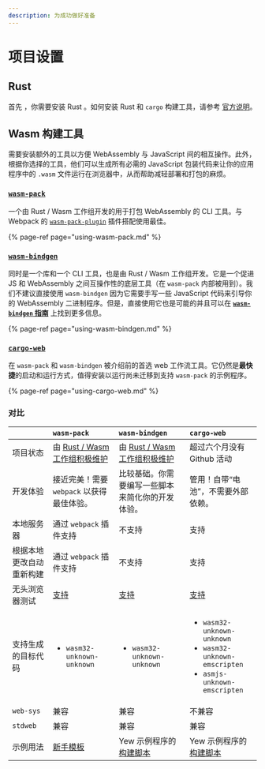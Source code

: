 ```yaml
---
description: 为成功做好准备
---
```


# 项目设置

## Rust

首先 ，你需要安装 Rust 。如何安装 Rust 和 `cargo` 构建工具，请参考 [官方说明](https://www.rust-lang.org/tools/install)。

## **Wasm 构建工具**

需要安装额外的工具以方便 WebAssembly 与 JavaScript 间的相互操作。此外，根据你选择的工具，他们可以生成所有必需的 JavaScript 包装代码来让你的应用程序中的 `.wasm` 文件运行在浏览器中，从而帮助减轻部署和打包的麻烦。

### [**`wasm-pack`**](https://rustwasm.github.io/docs/wasm-pack/) 

一个由 Rust / Wasm 工作组开发的用于打包 WebAssembly 的 CLI 工具。与 Webpack 的 [`wasm-pack-plugin`](https://github.com/wasm-tool/wasm-pack-plugin) 插件搭配使用最佳。

{% page-ref page="using-wasm-pack.md" %}

### [**`wasm-bindgen`**](https://rustwasm.github.io/docs/wasm-bindgen/) 

同时是一个库和一个 CLI 工具，也是由 Rust / Wasm 工作组开发。它是一个促进 JS 和 WebAssembly 之间互操作性的底层工具（在 `wasm-pack` 内部被用到）。我们不建议直接使用 `wasm-bindgen` 因为它需要手写一些 JavaScript 代码来引导你的 WebAssembly 二进制程序。但是，直接使用它也是可能的并且可以在 [**`wasm-bindgen` 指南**](https://rustwasm.github.io/docs/wasm-bindgen/) 上找到更多信息。

{% page-ref page="using-wasm-bindgen.md" %}

### [**`cargo-web`**](https://github.com/koute/cargo-web) 

在 `wasm-pack` 和 `wasm-bindgen` 被介绍前的首选 web 工作流工具。它仍然是**最快捷**的启动和运行方式，值得安装以运行尚未迁移到支持 `wasm-pack` 的示例程序。

{% page-ref page="using-cargo-web.md" %}

### 对比

<table>
  <thead>
    <tr>
      <th style="text-align:left"></th>
      <th style="text-align:left"><code>wasm-pack</code>
      </th>
      <th style="text-align:left"><code>wasm-bindgen</code>
      </th>
      <th style="text-align:left"><code>cargo-web</code>
      </th>
    </tr>
  </thead>
  <tbody>
    <tr>
      <td style="text-align:left">项目状态</td>
      <td style="text-align:left">由 <a href="https://rustwasm.github.io/">Rust / Wasm 工作组积极维护</a>
      </td>
      <td style="text-align:left">由 <a href="https://rustwasm.github.io/">Rust / Wasm 工作组积极维护</a>
      </td>
      <td style="text-align:left">超过六个月没有 Github 活动</td>
    </tr>
    <tr>
      <td style="text-align:left">开发体验</td>
      <td style="text-align:left">接近完美！需要 <code>webpack</code> 以获得最佳体验。</td>
      <td
      style="text-align:left">比较基础。你需要编写一些脚本来简化你的开发体验。</td>
        <td style="text-align:left">管用！自带“电池”，不需要外部依赖。</td>
    </tr>
    <tr>
      <td style="text-align:left">本地服务器</td>
      <td style="text-align:left">通过 <code>webpack</code> 插件支持</td>
      <td style="text-align:left">不支持</td>
      <td style="text-align:left">支持</td>
    </tr>
    <tr>
      <td style="text-align:left">根据本地更改自动重新构建</td>
      <td style="text-align:left">通过 <code>webpack</code> 插件支持</td>
      <td style="text-align:left">不支持</td>
      <td style="text-align:left">支持</td>
    </tr>
    <tr>
      <td style="text-align:left">无头浏览器测试</td>
      <td style="text-align:left"><a href="https://rustwasm.github.io/docs/wasm-pack/commands/test.html">支持</a>
      </td>
      <td style="text-align:left"><a href="https://rustwasm.github.io/docs/wasm-bindgen/wasm-bindgen-test/index.html">支持</a>
      </td>
      <td style="text-align:left"><a href="https://github.com/koute/cargo-web#features">支持</a>
      </td>
    </tr>
    <tr>
      <td style="text-align:left">支持生成的目标代码</td>
      <td style="text-align:left">
        <ul>
          <li><code>wasm32-unknown-unknown</code>
          </li>
        </ul>
      </td>
      <td style="text-align:left">
        <ul>
          <li><code>wasm32-unknown-unknown</code>
          </li>
        </ul>
      </td>
      <td style="text-align:left">
        <ul>
          <li><code>wasm32-unknown-unknown</code>
          </li>
          <li><code>wasm32-unknown-emscripten</code>
          </li>
          <li><code>asmjs-unknown-emscripten</code>
          </li>
        </ul>
      </td>
    </tr>
    <tr>
      <td style="text-align:left"><code>web-sys</code>
      </td>
      <td style="text-align:left">兼容</td>
      <td style="text-align:left">兼容</td>
      <td style="text-align:left">不兼容</td>
    </tr>
    <tr>
      <td style="text-align:left"><code>stdweb</code>
      </td>
      <td style="text-align:left">兼容</td>
      <td style="text-align:left">兼容</td>
      <td style="text-align:left">兼容</td>
    </tr>
    <tr>
      <td style="text-align:left">示例用法</td>
      <td style="text-align:left"><a href="https://github.com/yewstack/yew-wasm-pack-minimal">新手模板</a>
      </td>
      <td style="text-align:left">Yew 示例程序的<a href="https://github.com/yewstack/yew/blob/master/examples/build_all.sh">构建脚本</a></td>
      <td style="text-align:left">Yew 示例程序的<a href="https://github.com/yewstack/yew/blob/master/examples/build_all.sh">构建脚本</a></td>
    </tr>
  </tbody>
</table>
